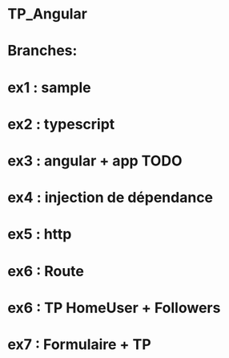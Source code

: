 # TP_Angular

# Branches:
# ex1 : sample
# ex2 : typescript
# ex3 : angular + app TODO
# ex4 : injection de dépendance
# ex5 : http
# ex6 : Route
# ex6 : TP HomeUser + Followers
# ex7 : Formulaire + TP

